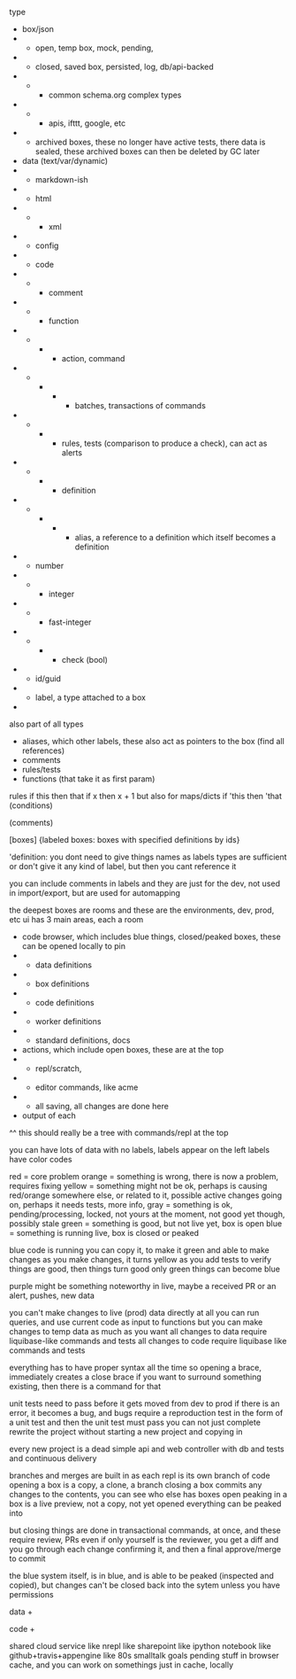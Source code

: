 


type
- box/json
- - open, temp box, mock, pending, 
- - closed, saved box, persisted, log, db/api-backed
- - - common schema.org complex types
- - - apis, ifttt, google, etc
- - archived boxes, these no longer have active tests, there data is sealed, these archived boxes can then be deleted by GC later
- data (text/var/dynamic)
- - markdown-ish
- - html
- - - xml
- - config
- - code
- - - comment
- - - function
- - - - action, command
- - - - - batches, transactions of commands
- - - - rules, tests (comparison to produce a check), can act as alerts
- - - - definition
- - - - - alias, a reference to a definition which itself becomes a definition
- - number
- - - integer
- - - fast-integer
- - - - check (bool)
- - id/guid
- - label, a type attached to a box
- 

also part of all types
- aliases, which other labels, these also act as pointers to the box (find all references)
- comments
- rules/tests
- functions  (that take it as first param)


rules
if this then that
if x then x + 1
but also for maps/dicts
if 'this then 'that (conditions)


(comments)

[boxes]
{labeled boxes: boxes with specified definitions by ids}

'definition: 
you dont need to give things names as labels
types are sufficient
or don't give it any kind of label, but then you cant reference it

you can include comments in labels and they are just for the dev, not used in import/export, but are used for automapping


the deepest boxes are rooms and these are the environments, dev, prod, etc
ui has 3 main areas, each a room
- code browser, which includes blue things, closed/peaked boxes, these can be opened locally to pin
- - data definitions
- - box definitions
- - code definitions
- - worker definitions
- - standard definitions, docs
- actions, which include open boxes, these are at the top
- - repl/scratch, 
- - editor commands, like acme
- - all saving, all changes are done here
- output of each

^^ this should really be a tree with commands/repl at the top


you can have lots of data  with no labels, labels appear on the left
labels have color codes


red = core problem
orange = something is wrong, there is now a problem, requires fixing
yellow = something might not be ok,  perhaps is causing red/orange somewhere else, or related to it, possible active changes going on, perhaps it needs tests, more info, 
gray = something is ok, pending/processing, locked, not yours at the moment, not good yet though, possibly stale
green = something is good, but not live yet, box is open
blue = something is running live, box is closed or peaked

blue code is running
you can copy it, to make it green and able to make changes
as you make changes, it turns yellow
as you add tests to verify things are good, then things turn good
only green things can become blue

purple might be something noteworthy in live, maybe a received PR or an alert, pushes, new data


you can't make changes to live (prod) data directly at all
you can run queries, and use current code as input to functions
but you can make changes to temp data as much as you want
all changes to data require liquibase-like commands and tests
all changes to code require liquibase like commands and tests

everything has to have proper syntax all the time
so opening a brace, immediately creates a close brace
if you want to surround something existing, then there is a command for that

unit tests need to pass before it gets moved from dev to prod
if there is an error, it becomes a bug, and bugs require a reproduction test in the form of a unit test and then the unit test must pass
you can not just complete rewrite the project without starting a new project and copying in

every new project is a dead simple api and web controller with db and tests and continuous delivery

branches and merges are built in as
each repl is its own branch of code
opening a box is a copy, a clone, a branch
closing a box commits any changes to the contents, you can see who else has boxes open
peaking in a box is a live preview, not a copy, not yet opened
everything can be peaked into

but closing things are done in transactional commands, at once, and these require review, PRs
even if only yourself is the reviewer, you get a diff and you go through each change confirming it, and then a final approve/merge to commit

the blue system itself, is in blue, and is able to be peaked (inspected and copied), but changes can't be closed back into the sytem unless you have permissions


data +

code +


shared cloud service
like nrepl
like sharepoint
like ipython notebook
like github+travis+appengine
like 80s smalltalk goals
pending stuff in browser cache, and you can work on somethings just in cache, locally

